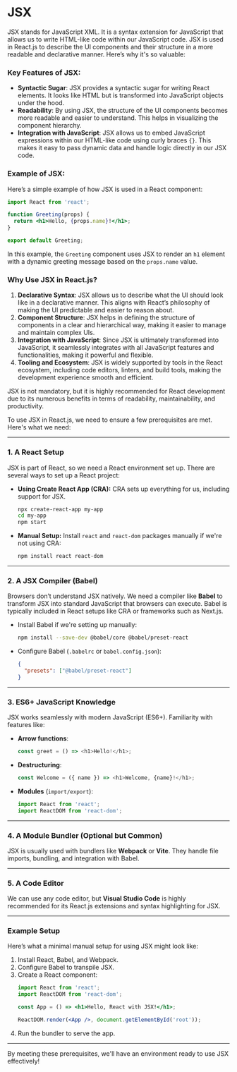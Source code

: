 # JSX

JSX stands for JavaScript XML. It is a syntax extension for JavaScript that allows us to write HTML-like code within our JavaScript code. JSX is used in React.js to describe the UI components and their structure in a more readable and declarative manner. Here’s why it's so valuable:

### Key Features of JSX:
- **Syntactic Sugar**: JSX provides a syntactic sugar for writing React elements. It looks like HTML but is transformed into JavaScript objects under the hood.
- **Readability**: By using JSX, the structure of the UI components becomes more readable and easier to understand. This helps in visualizing the component hierarchy.
- **Integration with JavaScript**: JSX allows us to embed JavaScript expressions within our HTML-like code using curly braces `{}`. This makes it easy to pass dynamic data and handle logic directly in our JSX code.

### Example of JSX:
Here’s a simple example of how JSX is used in a React component:

```jsx
import React from 'react';

function Greeting(props) {
  return <h1>Hello, {props.name}!</h1>;
}

export default Greeting;
```

In this example, the `Greeting` component uses JSX to render an `h1` element with a dynamic greeting message based on the `props.name` value.

### Why Use JSX in React.js?
1. **Declarative Syntax**: JSX allows us to describe what the UI should look like in a declarative manner. This aligns with React’s philosophy of making the UI predictable and easier to reason about.
2. **Component Structure**: JSX helps in defining the structure of components in a clear and hierarchical way, making it easier to manage and maintain complex UIs.
3. **Integration with JavaScript**: Since JSX is ultimately transformed into JavaScript, it seamlessly integrates with all JavaScript features and functionalities, making it powerful and flexible.
4. **Tooling and Ecosystem**: JSX is widely supported by tools in the React ecosystem, including code editors, linters, and build tools, making the development experience smooth and efficient.

JSX is not mandatory, but it is highly recommended for React development due to its numerous benefits in terms of readability, maintainability, and productivity.

To use JSX in React.js, we need to ensure a few prerequisites are met. Here's what we need:

---

### **1. A React Setup**
JSX is part of React, so we need a React environment set up. There are several ways to set up a React project:

- **Using Create React App (CRA):**
  CRA sets up everything for us, including support for JSX.
  ```bash
  npx create-react-app my-app
  cd my-app
  npm start
  ```
- **Manual Setup:**
  Install `react` and `react-dom` packages manually if we're not using CRA:
  ```bash
  npm install react react-dom
  ```

---

### **2. A JSX Compiler (Babel)**
Browsers don’t understand JSX natively. We need a compiler like **Babel** to transform JSX into standard JavaScript that browsers can execute. Babel is typically included in React setups like CRA or frameworks such as Next.js.

- Install Babel if we're setting up manually:
  ```bash
  npm install --save-dev @babel/core @babel/preset-react
  ```
- Configure Babel (`.babelrc` or `babel.config.json`):
  ```json
  {
    "presets": ["@babel/preset-react"]
  }
  ```

---

### **3. ES6+ JavaScript Knowledge**
JSX works seamlessly with modern JavaScript (ES6+). Familiarity with features like:
- **Arrow functions**:
  ```javascript
  const greet = () => <h1>Hello!</h1>;
  ```
- **Destructuring**:
  ```javascript
  const Welcome = ({ name }) => <h1>Welcome, {name}!</h1>;
  ```
- **Modules** (`import/export`):
  ```javascript
  import React from 'react';
  import ReactDOM from 'react-dom';
  ```

---

### **4. A Module Bundler (Optional but Common)**
JSX is usually used with bundlers like **Webpack** or **Vite**. They handle file imports, bundling, and integration with Babel.

---

### **5. A Code Editor**
We can use any code editor, but **Visual Studio Code** is highly recommended for its React.js extensions and syntax highlighting for JSX.

---

### **Example Setup**
Here’s what a minimal manual setup for using JSX might look like:
1. Install React, Babel, and Webpack.
2. Configure Babel to transpile JSX.
3. Create a React component:
   ```jsx
   import React from 'react';
   import ReactDOM from 'react-dom';

   const App = () => <h1>Hello, React with JSX!</h1>;

   ReactDOM.render(<App />, document.getElementById('root'));
   ```
4. Run the bundler to serve the app.

---

By meeting these prerequisites, we'll have an environment ready to use JSX effectively!